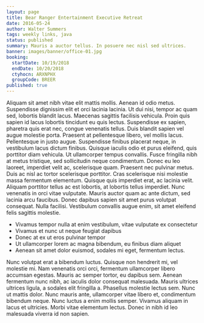 ```yaml
---
layout: page
title: Bear Ranger Entertainment Executive Retreat
date: 2016-05-24
author: Walter Summers
tags: weekly links, java
status: published
summary: Mauris a auctor tellus. In posuere nec nisl sed ultrices.
banner: images/banner/office-01.jpg
booking:
  startDate: 10/19/2018
  endDate: 10/20/2018
  ctyhocn: ARXNPHX
  groupCode: BREER
published: true
---
```

Aliquam sit amet nibh vitae elit mattis mollis. Aenean id odio metus. Suspendisse dignissim elit et orci lacinia lacinia. Ut dui nisi, tempor ac quam sed, lobortis blandit lacus. Maecenas sagittis facilisis vehicula. Proin quis sapien id lacus lobortis tincidunt eu quis lectus. Suspendisse ex sapien, pharetra quis erat nec, congue venenatis tellus. Duis blandit sapien vel augue molestie porta. Praesent at pellentesque libero, vel mollis lacus.
Pellentesque in justo augue. Suspendisse finibus placerat neque, in vestibulum lacus dictum finibus. Quisque iaculis odio et purus eleifend, quis porttitor diam vehicula. Ut ullamcorper tempus convallis. Fusce fringilla nibh at metus tristique, sed sollicitudin neque condimentum. Donec eu leo laoreet, imperdiet velit ac, scelerisque quam. Praesent nec pulvinar metus. Duis ac nisl ac tortor scelerisque porttitor. Cras scelerisque nisi molestie massa fermentum elementum. Quisque quis imperdiet erat, ac lacinia velit. Aliquam porttitor tellus ac est lobortis, at lobortis tellus imperdiet. Nunc venenatis in orci vitae vulputate. Mauris auctor quam ac ante dictum, sed lacinia arcu faucibus. Donec dapibus sapien sit amet purus volutpat consequat. Nulla facilisi. Vestibulum convallis augue enim, sit amet eleifend felis sagittis molestie.

* Vivamus tempor nulla at enim vestibulum, vitae vulputate ex consectetur
* Vivamus et nunc ut neque feugiat dapibus
* Donec at ex ut eros pulvinar tempor
* Ut ullamcorper lorem ac magna bibendum, eu finibus diam aliquet
* Aenean sit amet dolor euismod, sodales mi eget, fermentum lectus.

Nunc volutpat erat a bibendum luctus. Quisque non hendrerit mi, vel molestie mi. Nam venenatis orci orci, fermentum ullamcorper libero accumsan egestas. Mauris ac semper tortor, eu dapibus sem. Aenean fermentum nunc nibh, ac iaculis dolor consequat malesuada. Mauris ultrices ultrices ligula, a sodales elit fringilla a. Phasellus molestie lectus sem. Nunc ut mattis dolor. Nunc mauris ante, ullamcorper vitae libero et, condimentum bibendum neque. Nunc luctus a enim mollis semper. Vivamus aliquam in lacus et ultricies. Morbi vitae elementum lectus. Donec in nibh id leo malesuada viverra id non sapien.
